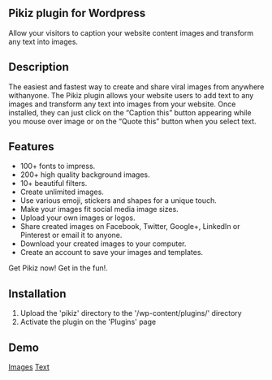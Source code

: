 Pikiz plugin for Wordpress
--------------------------

Allow your visitors to caption your website content images and transform any text into images.

## Description

 The easiest and fastest way to create and share viral images from anywhere withanyone.
 The Pikiz plugin allows your website users to add text to any images and transform any text into
 images from your website.
 Once installed, they can just click on the “Caption this” button appearing while you mouse over
 image or on the “Quote this” button when you select text.

## Features

* 100+ fonts to impress.
* 200+ high quality background images.
* 10+ beautiful filters.
* Create unlimited images.
* Use various emoji, stickers and shapes for a unique touch.
* Make your images fit social media image sizes.
* Upload your own images or logos.
* Share created images on Facebook, Twitter, Google+, LinkedIn or Pinterest or email it to anyone.
* Download your created images to your computer.
* Create an account to save your images and templates.

Get Pikiz now! Get in the fun!.

## Installation

1. Upload the 'pikiz' directory to the '/wp-content/plugins/' directory
2. Activate the plugin on the 'Plugins' page
## Demo
[Images](https://app.getpikiz.com/demos/image)
[Text](https://app.getpikiz.com/demos/text)
